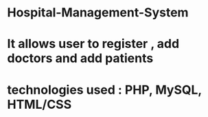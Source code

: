 # Hospital-Management-System
# It allows user to register , add doctors and add patients 
# technologies used : PHP, MySQL, HTML/CSS
